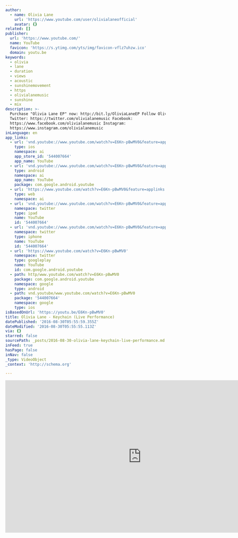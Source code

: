 ```yaml
---
author:
  - name: Olivia Lane
    url: 'https://www.youtube.com/user/olivialaneofficial'
    avatar: {}
related: []
publisher:
  url: 'https://www.youtube.com/'
  name: YouTube
  favicon: 'https://s.ytimg.com/yts/img/favicon-vflz7uhzw.ico'
  domain: youtu.be
keywords:
  - olivia
  - lane
  - duration
  - views
  - acoustic
  - sunshinemovement
  - https
  - olivialanemusic
  - sunshine
  - mix
description: >-
  Purchase "Olivia Lane EP" now: http://bit.ly/OliviaLaneEP Follow Olivia on:
  Twitter: https://twitter.com/olivialanemusic Facebook:
  https://www.facebook.com/olivialanemusic Instagram:
  https://www.instagram.com/olivialanemusic
inLanguage: en
app_links:
  - url: 'vnd.youtube://www.youtube.com/watch?v=E6Kn-pBwMV0&feature=applinks'
    type: ios
    namespace: ai
    app_store_id: '544007664'
    app_name: YouTube
  - url: 'vnd.youtube://www.youtube.com/watch?v=E6Kn-pBwMV0&feature=applinks'
    type: android
    namespace: ai
    app_name: YouTube
    package: com.google.android.youtube
  - url: 'https://www.youtube.com/watch?v=E6Kn-pBwMV0&feature=applinks'
    type: web
    namespace: ai
  - url: 'vnd.youtube://www.youtube.com/watch?v=E6Kn-pBwMV0&feature=applinks'
    namespace: twitter
    type: ipad
    name: YouTube
    id: '544007664'
  - url: 'vnd.youtube://www.youtube.com/watch?v=E6Kn-pBwMV0&feature=applinks'
    namespace: twitter
    type: iphone
    name: YouTube
    id: '544007664'
  - url: 'https://www.youtube.com/watch?v=E6Kn-pBwMV0'
    namespace: twitter
    type: googleplay
    name: YouTube
    id: com.google.android.youtube
  - path: http/www.youtube.com/watch?v=E6Kn-pBwMV0
    package: com.google.android.youtube
    namespace: google
    type: android
  - path: vnd.youtube/www.youtube.com/watch?v=E6Kn-pBwMV0
    package: '544007664'
    namespace: google
    type: ios
isBasedOnUrl: 'https://youtu.be/E6Kn-pBwMV0'
title: Olivia Lane - Keychain (Live Performance)
datePublished: '2016-08-30T05:55:59.355Z'
dateModified: '2016-08-30T05:55:55.113Z'
via: {}
starred: false
sourcePath: _posts/2016-08-30-olivia-lane-keychain-live-performance.md
inFeed: true
hasPage: false
inNav: false
_type: VideoObject
_context: 'http://schema.org'

---
```

<iframe src="https://cdn.embedly.com/widgets/media.html?src=https%3A%2F%2Fwww.youtube.com%2Fembed%2FE6Kn-pBwMV0%3Ffeature%3Doembed&amp;url=http%3A%2F%2Fwww.youtube.com%2Fwatch%3Fv%3DE6Kn-pBwMV0&amp;image=https%3A%2F%2Fi.ytimg.com%2Fvi%2FE6Kn-pBwMV0%2Fhqdefault.jpg&amp;key=b7d04c9b404c499eba89ee7072e1c4f7&amp;type=text%2Fhtml&amp;schema=youtube" width="854" height="480" scrolling="no" frameborder="0" allowfullscreen="" style=""></iframe>